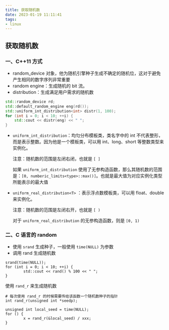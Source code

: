 ```yaml
---
title: 获取随机数
date: 2023-01-19 11:11:41
tags:
- linux
---
```


## 获取随机数

### 一、C++11 方式

- random_device 对象，他为随机引擎种子生成不确定的随机位，这对于避免产生相同的数字序列非常重要
- random engine：生成随机的 bit 流。
- distribution：生成满足用户需求的随机数

```c++
std::random_device rd;
std::default_random_engine eng(rd());
std::uniform_int_distribution<int> distr(1, 100);
for (int i = 0; i < 10; ++i) {
	std::cout << distr(eng) << " ";
}
```

- `uniform_int_distribution`：均匀分布模板类，类名字中的 int 不代表整形，而是表示整数。因为他是一个模板类，可以用 int、long、short 等整数类型来实例化。

  注意：随机数的范围是左闭右闭，也就是 `[ ]`

  如果 `uniform_int_distribution` 使用了无参构造函数，那么其随机数的范围是：`[0, numberic_limits<type>::max()]`。也就是最大值为对应实例化类型所能表示的最大值

- `uniform_real_distribution<T>` ：表示浮点数模板类，可以用 float、double 来实例化。

  注意：随机数的范围是左闭右开，也就是 `[ )`

  对于 `uniform_real_distribution` 的无参构造函数，则是 `[0, 1)`

### 二、C 语言的 random

- 使用 `srand` 生成种子，一般使用 `time(NULL)` 为参数
- 调用 rand 生成随机数

```
srand(time(NULL));
for (int i = 0; i < 10; ++i) {
		std::cout << rand() % 100 << " ";
}
```

使用 `rand_r` 来生成随机数

```
# 每次使用 rand_r 的时候需要传给该函数一个随机数种子的指针
int rand_r(unsigned int *seedp);

unsigned int local_seed = time(NULL);
for () {
		x = rand_r(&local_seed) / xxx;
}
```

